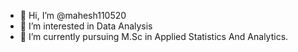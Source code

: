 - 👋 Hi, I’m @mahesh110520
- 👀 I’m interested in Data Analysis
- 🌱 I’m currently pursuing M.Sc in Applied Statistics And Analytics.


<!---
mahesh110520/mahesh110520 is a ✨ special ✨ repository because its `README.md` (this file) appears on your GitHub profile.
You can click the Preview link to take a look at your changes.
--->
